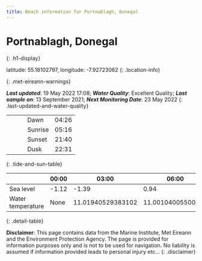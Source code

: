 ```yaml
---
title: Beach information for Portnablagh, Donegal
---
```

# Portnablagh, Donegal 
{: .h1-display}

latitude: 55.18102797, longitude: -7.92723062
{: .location-info}


{: .met-eireann-warnings}

___Last updated___: 19 May 2022 17:08; ___Water Quality___: Excellent Quality;
___Last sample on___: 13 September 2021; ___Next Monitoring Date___: 23 May 2022
{: .last-updated-and-water-quality}

|   |   |   |   |   |
|---|---|---|---|---|
|   |   |   | Dawn  | 04:26 |
|   |   |   | Sunrise  | 05:16 |
|   |   |   | Sunset  | 21:40 |
|   |   |   | Dusk  | 22:31 |
{: .tide-and-sun-table}

<div></div>

| | 00:00 | 03:00 | 06:00 | 09:00 | 12:00 | 15:00 | 18:00 | 21:00 |
|---|---|---|---|---|---|---|---|---|
| Sea level | -1.12 | -1.39 | 0.94 | 1.25| -0.95 | -1.46 | 0.87 | 1.66 |
| Water temperature | None | 11.01940529383102 | 11.00104005500853 | 11.029077709479582 | 11.15721472427998 | 11.362680226582684 | 11.499136710975485 | 11.436925473561086 |
{: .detail-table}

__Disclaimer__: This page contains data from the Marine Institute,
Met Eireann and the Environment Protection Agency. The page is provided for
information purposes only and is not to be used for navigation. No liability
is assumed if information provided leads to personal injury etc...
{: .disclaimer}